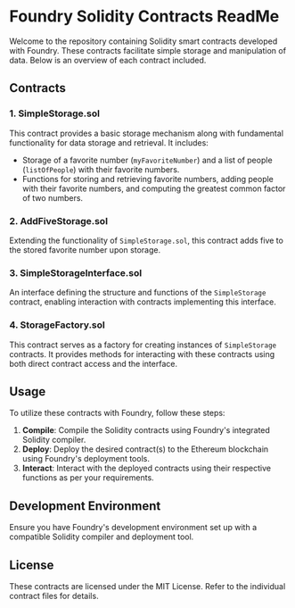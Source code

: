 # Foundry Solidity Contracts ReadMe

Welcome to the repository containing Solidity smart contracts developed with Foundry. These contracts facilitate simple storage and manipulation of data. Below is an overview of each contract included.

## Contracts

### 1. SimpleStorage.sol

This contract provides a basic storage mechanism along with fundamental functionality for data storage and retrieval. It includes:

- Storage of a favorite number (`myFavoriteNumber`) and a list of people (`listOfPeople`) with their favorite numbers.
- Functions for storing and retrieving favorite numbers, adding people with their favorite numbers, and computing the greatest common factor of two numbers.

### 2. AddFiveStorage.sol

Extending the functionality of `SimpleStorage.sol`, this contract adds five to the stored favorite number upon storage.

### 3. SimpleStorageInterface.sol

An interface defining the structure and functions of the `SimpleStorage` contract, enabling interaction with contracts implementing this interface.

### 4. StorageFactory.sol

This contract serves as a factory for creating instances of `SimpleStorage` contracts. It provides methods for interacting with these contracts using both direct contract access and the interface.

## Usage

To utilize these contracts with Foundry, follow these steps:

1. **Compile**: Compile the Solidity contracts using Foundry's integrated Solidity compiler.
2. **Deploy**: Deploy the desired contract(s) to the Ethereum blockchain using Foundry's deployment tools.
3. **Interact**: Interact with the deployed contracts using their respective functions as per your requirements.

## Development Environment

Ensure you have Foundry's development environment set up with a compatible Solidity compiler and deployment tool.

## License

These contracts are licensed under the MIT License. Refer to the individual contract files for details.
